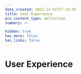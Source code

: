 ```yaml
---
date_created: 2022-12-01T17:32:55
title: User Experience
pcx_content_type: definition
summary: >-

hidden: true
has_more: false
has_links: false
---
```


# User Experience
